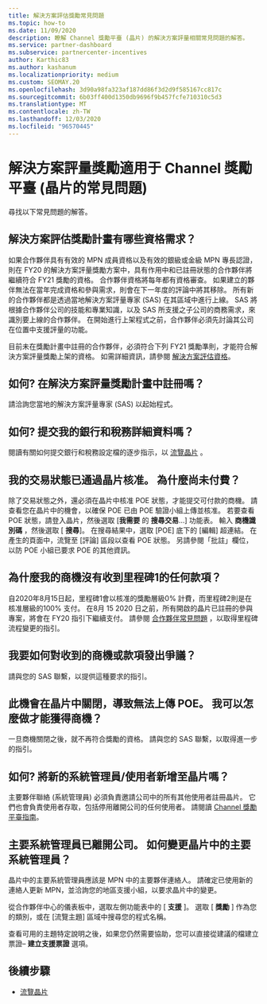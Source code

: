 ```yaml
---
title: 解決方案評估獎勵常見問題
ms.topic: how-to
ms.date: 11/09/2020
description: 瞭解 Channel 獎勵平臺 (晶片) 的解決方案評量相關常見問題的解答。
ms.service: partner-dashboard
ms.subservice: partnercenter-incentives
author: Karthic83
ms.author: kashanum
ms.localizationpriority: medium
ms.custom: SEOMAY.20
ms.openlocfilehash: 3d90a98fa323af187dd86f3d2d9f585167cc817c
ms.sourcegitcommit: 6b03ff400d1350db9696f9b457fcfe710310c5d3
ms.translationtype: MT
ms.contentlocale: zh-TW
ms.lasthandoff: 12/03/2020
ms.locfileid: "96570445"
---
```

# <a name="solution-assessment-incentives-faq-for-the-channel-incentives-platform-chip"></a>解決方案評量獎勵適用于 Channel 獎勵平臺 (晶片的常見問題)  

尋找以下常見問題的解答。

## <a name="what-are-the-eligibility-requirements-for-the-solution-assessment-incentive-program"></a>解決方案評估獎勵計畫有哪些資格需求？

如果合作夥伴具有有效的 MPN 成員資格以及有效的銀級或金級 MPN 專長認證，則在 FY20 的解決方案評量獎勵方案中，具有作用中和已註冊狀態的合作夥伴將繼續符合 FY21 獎勵的資格。 合作夥伴資格將每年都有資格審查。  如果建立的夥伴無法在當年完成資格和參與需求，則會在下一年度的評論中將其移除。  所有新的合作夥伴都是透過當地解決方案評量專家 (SAS) 在其區域中進行上線。  SAS 將根據合作夥伴公司的技能和專業知識，以及 SAS 所支援之子公司的商務需求，來識別要上線的合作夥伴。
在開始進行上架程式之前，合作夥伴必須先討論其公司在位置中支援評量的功能。 

目前未在獎勵計畫中註冊的合作夥伴，必須符合下列 FY21 獎勵準則，才能符合解決方案評量獎勵上架的資格。 如需詳細資訊，請參閱 [解決方案評估資格](chip-solutions-assessment-eligible.md)。

## <a name="how-do-i-enroll-in-the-solution-assessments-incentive-program"></a>如何? 在解決方案評量獎勵計畫中註冊嗎？

請洽詢您當地的解決方案評量專家 (SAS) 以起始程式。

## <a name="how-do-i-submit-my-bank-and-tax-details"></a>如何? 提交我的銀行和稅務詳細資料嗎？

閱讀有關如何提交銀行和稅務設定檔的逐步指示，以 [流覽晶片](chip-intro.md) 。

## <a name="my-deal-status-has-been-approved-in-chip-why-hasnt-it-been-paid-yet"></a>我的交易狀態已通過晶片核准。 為什麼尚未付費？

除了交易狀態之外，還必須在晶片中核准 POE 狀態，才能提交可付款的商機。 請查看您在晶片中的機會，以確保 POE 已由 POE 驗證小組上傳並核准。 若要查看 POE 狀態，請登入晶片，然後選取 [**我需要** 的 **搜尋交易**...] 功能表。 輸入 **商機識別碼** ，然後選取 [ **搜尋**]。 在搜尋結果中，選取 [POE] 底下的 [編輯] 超連結。 在產生的頁面中，流覽至 [評論] 區段以查看 POE 狀態。 另請參閱「批註」欄位，以防 POE 小組已要求 POE 的其他資訊。

## <a name="why-did-i-not-receive-any-payment-for-milestone-1-for-my-opportunity"></a>為什麼我的商機沒有收到里程碑1的任何款項？

自2020年8月15日起，里程碑1會以核准的獎勵層級0% 計費，而里程碑2則是在核准層級的100% 支付。 在8月 15 2020 日之前，所有開啟的晶片已註冊的參與專案，將會在 FY20 指引下繼續支付。 請參閱 [合作夥伴常見問題](https://assetsprod.microsoft.com/solution-assessment-incentive-program-faq.pdf) ，以取得里程碑流程變更的指引。

## <a name="how-to-i-dispute-an-opportunity-or-payment-i-received"></a>我要如何對收到的商機或款項發出爭議？

請與您的 SAS 聯繫，以提供這種要求的指引。

## <a name="the-opportunity-is-closed-in-chip-which-is-preventing-me-from-uploading-poe-what-can-i-do-to-get-the-opportunity-paid"></a>此機會在晶片中關閉，導致無法上傳 POE。 我可以怎麼做才能獲得商機？

一旦商機關閉之後，就不再符合獎勵的資格。 請與您的 SAS 聯繫，以取得進一步的指引。

## <a name="how-do-i-add-a-new-adminuser-to-chip"></a>如何? 將新的系統管理員/使用者新增至晶片嗎？

主要夥伴聯絡 (系統管理員) 必須負責邀請公司中的所有其他使用者註冊晶片。 它們也會負責使用者存取，包括停用離開公司的任何使用者。 請閱讀 [Channel 獎勵平臺指南](chip-intro.md)。

## <a name="the-primary-admin-has-left-our-company-how-do-we-change-my-primary-admin-in-chip"></a>主要系統管理員已離開公司。 如何變更晶片中的主要系統管理員？

晶片中的主要系統管理員應該是 MPN 中的主要夥伴連絡人。 請確定已使用新的連絡人更新 MPN，並洽詢您的地區支援小組，以要求晶片中的變更。

從合作夥伴中心的儀表板中，選取左側功能表中的 [ **支援** ]。 選取 [ **獎勵** ] 作為您的類別，或在 [流覽主題] 區域中搜尋您的程式名稱。

查看可用的主題特定說明之後，如果您仍然需要協助，您可以直接從建議的檔建立票證– **建立支援票證** 選項。

## <a name="next-steps"></a>後續步驟

- [流覽晶片](chip-intro.md)
